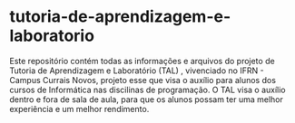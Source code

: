 # tutoria-de-aprendizagem-e-laboratorio
 Este repositório contém todas as informações e arquivos do projeto de Tutoria de Aprendizagem e Laboratório (TAL) , vivenciado no IFRN - Campus Currais Novos, projeto esse que visa o auxílio para alunos dos cursos de Informática nas discilinas de programação. O TAL visa o auxílio dentro e fora de sala de aula, para que os alunos possam ter uma melhor experiência e um melhor rendimento.
